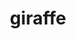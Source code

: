 ---
layout: smileys&emotion
title: giraffe
emoji: giraffe
permalink: 🦒.html
image: assets/img/3moji/giraffe.png
---